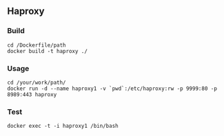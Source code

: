 ## Haproxy

### Build

```
cd /Dockerfile/path
docker build -t haproxy ./
```

### Usage

```
cd /your/work/path/
docker run -d --name haproxy1 -v `pwd`:/etc/haproxy:rw -p 9999:80 -p 8989:443 haproxy
```


### Test

```
docker exec -t -i haproxy1 /bin/bash
```